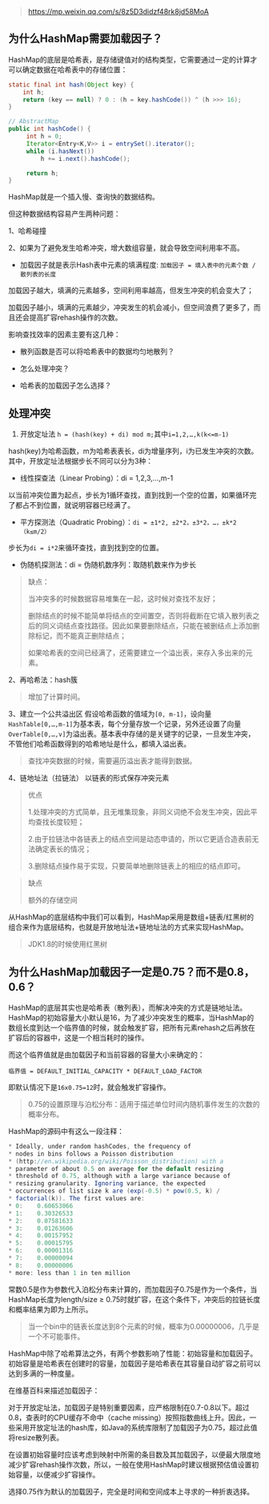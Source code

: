 > https://mp.weixin.qq.com/s/8z5D3didzf48rk8jd58MoA

## 为什么HashMap需要加载因子？

HashMap的底层是哈希表，是存储键值对的结构类型，它需要通过一定的计算才可以确定数据在哈希表中的存储位置：
```java
static final int hash(Object key) {
    int h;
    return (key == null) ? 0 : (h = key.hashCode()) ^ (h >>> 16);
}

// AbstractMap
public int hashCode() {
     int h = 0;
     Iterator<Entry<K,V>> i = entrySet().iterator();
     while (i.hasNext())
         h += i.next().hashCode();

     return h;
}
```

HashMap就是一个插入慢、查询快的数据结构。

但这种数据结构容易产生两种问题：

1、哈希碰撞

2、如果为了避免发生哈希冲突，增大数组容量，就会导致空间利用率不高。

- 加载因子就是表示Hash表中元素的填满程度:
`加载因子 = 填入表中的元素个数 / 散列表的长度`

加载因子越大，填满的元素越多，空间利用率越高，但发生冲突的机会变大了；

加载因子越小，填满的元素越少，冲突发生的机会减小，但空间浪费了更多了，而且还会提高扩容rehash操作的次数。

影响查找效率的因素主要有这几种：

- 散列函数是否可以将哈希表中的数据均匀地散列？

- 怎么处理冲突？

- 哈希表的加载因子怎么选择？

## 处理冲突
1. 开放定址法
`h = (hash(key) + di) mod m;`其中`i=1,2,…,k(k<=m-1)`

hash(key)为哈希函数，m为哈希表表长，di为增量序列，i为已发生冲突的次数。其中，开放定址法根据步长不同可以分为3种：

- 线性探查法（Linear Probing）：di = 1,2,3,…,m-1

以当前冲突位置为起点，步长为1循环查找，直到找到一个空的位置，如果循环完了都占不到位置，就说明容器已经满了。

- 平方探测法（Quadratic Probing）：`di = ±1*2, ±2*2，±3*2，…，±k*2（k≤m/2）`

步长为`di = i*2`来循环查找，直到找到空的位置。

- 伪随机探测法：di = 伪随机数序列：取随机数来作为步长

>缺点：
>
> 当冲突多的时候数据容易堆集在一起，这时候对查找不友好；
>
> 删除结点的时候不能简单将结点的空间置空，否则将截断在它填入散列表之后的同义词结点查找路径。因此如果要删除结点，只能在被删结点上添加删除标记，而不能真正删除结点；
>
> 如果哈希表的空间已经满了，还需要建立一个溢出表，来存入多出来的元素。

2、再哈希法：hash簇

> 增加了计算时间。

3、建立一个公共溢出区
假设哈希函数的值域为`[0, m-1]`，设向量`HashTable[0,…,m-1]`为基本表，每个分量存放一个记录，另外还设置了向量`OverTable[0,…,v]`为溢出表。基本表中存储的是关键字的记录，一旦发生冲突，不管他们哈希函数得到的哈希地址是什么，都填入溢出表。

> 查找冲突数据的时候，需要遍历溢出表才能得到数据。

4、链地址法（拉链法）
以链表的形式保存冲突元素

> 优点 
>
> 1.处理冲突的方式简单，且无堆集现象，非同义词绝不会发生冲突，因此平均查找长度较短；
>
> 2.由于拉链法中各链表上的结点空间是动态申请的，所以它更适合造表前无法确定表长的情况；
>
> 3.删除结点操作易于实现，只要简单地删除链表上的相应的结点即可。

> 缺点
> 
> 额外的存储空间

从HashMap的底层结构中我们可以看到，HashMap采用是数组+链表/红黑树的组合来作为底层结构，也就是开放地址法+链地址法的方式来实现HashMap。
> JDK1.8的时候使用红黑树

## 为什么HashMap加载因子一定是0.75？而不是0.8，0.6？

HashMap的底层其实也是哈希表（散列表），而解决冲突的方式是链地址法。HashMap的初始容量大小默认是16，为了减少冲突发生的概率，当HashMap的数组长度到达一个临界值的时候，就会触发扩容，把所有元素rehash之后再放在扩容后的容器中，这是一个相当耗时的操作。

而这个临界值就是由加载因子和当前容器的容量大小来确定的：

`临界值 = DEFAULT_INITIAL_CAPACITY * DEFAULT_LOAD_FACTOR`

即默认情况下是`16x0.75=12`时，就会触发扩容操作。

> 0.75的设置原理与泊松分布：适用于描述单位时间内随机事件发生的次数的概率分布。

HashMap的源码中有这么一段注释：
```java
* Ideally, under random hashCodes, the frequency of
* nodes in bins follows a Poisson distribution
* (http://en.wikipedia.org/wiki/Poisson_distribution) with a
* parameter of about 0.5 on average for the default resizing
* threshold of 0.75, although with a large variance because of
* resizing granularity. Ignoring variance, the expected
* occurrences of list size k are (exp(-0.5) * pow(0.5, k) /
* factorial(k)). The first values are:
* 0:    0.60653066
* 1:    0.30326533
* 2:    0.07581633
* 3:    0.01263606
* 4:    0.00157952
* 5:    0.00015795
* 6:    0.00001316
* 7:    0.00000094
* 8:    0.00000006
* more: less than 1 in ten million
```



常数0.5是作为参数代入泊松分布来计算的，而加载因子0.75是作为一个条件，当HashMap长度为length/size ≥ 0.75时就扩容，在这个条件下，冲突后的拉链长度和概率结果为即为上所示。
> 当一个bin中的链表长度达到8个元素的时候，概率为0.00000006，几乎是一个不可能事件。


HashMap中除了哈希算法之外，有两个参数影响了性能：初始容量和加载因子。初始容量是哈希表在创建时的容量，加载因子是哈希表在其容量自动扩容之前可以达到多满的一种度量。

在维基百科来描述加载因子：

对于开放定址法，加载因子是特别重要因素，应严格限制在0.7-0.8以下。超过0.8，查表时的CPU缓存不命中（cache missing）按照指数曲线上升。因此，一些采用开放定址法的hash库，如Java的系统库限制了加载因子为0.75，超过此值将resize散列表。

在设置初始容量时应该考虑到映射中所需的条目数及其加载因子，以便最大限度地减少扩容rehash操作次数，所以，一般在使用HashMap时建议根据预估值设置初始容量，以便减少扩容操作。

选择0.75作为默认的加载因子，完全是时间和空间成本上寻求的一种折衷选择。